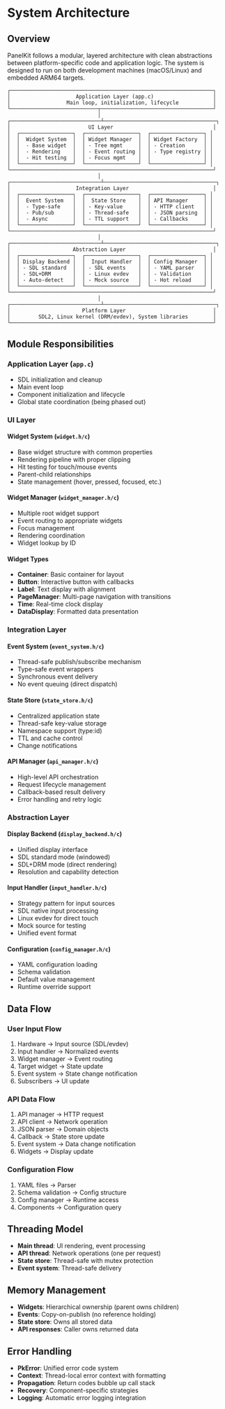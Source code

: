 # System Architecture

## Overview

PanelKit follows a modular, layered architecture with clean abstractions between platform-specific code and application logic. The system is designed to run on both development machines (macOS/Linux) and embedded ARM64 targets.

```
┌─────────────────────────────────────────────────────────────────┐
│                     Application Layer (app.c)                   │
│                  Main loop, initialization, lifecycle           │
└────────────────────────────┬────────────────────────────────────┘
                             │
┌─────────────────────────────┴────────────────────────────────────┐
│                         UI Layer                                │
│  ┌─────────────────┐  ┌─────────────────┐  ┌─────────────────┐ │
│  │  Widget System  │  │ Widget Manager  │  │ Widget Factory  │ │
│  │  - Base widget  │  │ - Tree mgmt     │  │ - Creation      │ │
│  │  - Rendering    │  │ - Event routing │  │ - Type registry │ │
│  │  - Hit testing  │  │ - Focus mgmt    │  │                 │ │
│  └─────────────────┘  └─────────────────┘  └─────────────────┘ │
└─────────────────────────────────────────────────────────────────┘
                             │
┌─────────────────────────────┴────────────────────────────────────┐
│                     Integration Layer                           │
│  ┌─────────────────┐  ┌─────────────────┐  ┌─────────────────┐ │
│  │  Event System   │  │  State Store    │  │ API Manager     │ │
│  │  - Type-safe    │  │ - Key-value     │  │ - HTTP client   │ │
│  │  - Pub/sub      │  │ - Thread-safe   │  │ - JSON parsing  │ │
│  │  - Async        │  │ - TTL support   │  │ - Callbacks     │ │
│  └─────────────────┘  └─────────────────┘  └─────────────────┘ │
└─────────────────────────────────────────────────────────────────┘
                             │
┌─────────────────────────────┴────────────────────────────────────┐
│                    Abstraction Layer                            │
│  ┌─────────────────┐  ┌─────────────────┐  ┌─────────────────┐ │
│  │ Display Backend │  │  Input Handler  │  │ Config Manager  │ │
│  │ - SDL standard  │  │ - SDL events    │  │ - YAML parser   │ │
│  │ - SDL+DRM       │  │ - Linux evdev   │  │ - Validation    │ │
│  │ - Auto-detect   │  │ - Mock source   │  │ - Hot reload    │ │
│  └─────────────────┘  └─────────────────┘  └─────────────────┘ │
└─────────────────────────────────────────────────────────────────┘
                             │
┌─────────────────────────────┴────────────────────────────────────┐
│                       Platform Layer                            │
│         SDL2, Linux kernel (DRM/evdev), System libraries        │
└─────────────────────────────────────────────────────────────────┘
```

## Module Responsibilities

### Application Layer (`app.c`)
- SDL initialization and cleanup
- Main event loop
- Component initialization and lifecycle
- Global state coordination (being phased out)

### UI Layer

#### Widget System (`widget.h/c`)
- Base widget structure with common properties
- Rendering pipeline with proper clipping
- Hit testing for touch/mouse events
- Parent-child relationships
- State management (hover, pressed, focused, etc.)

#### Widget Manager (`widget_manager.h/c`)
- Multiple root widget support
- Event routing to appropriate widgets
- Focus management
- Rendering coordination
- Widget lookup by ID

#### Widget Types
- **Container**: Basic container for layout
- **Button**: Interactive button with callbacks
- **Label**: Text display with alignment
- **PageManager**: Multi-page navigation with transitions
- **Time**: Real-time clock display
- **DataDisplay**: Formatted data presentation

### Integration Layer

#### Event System (`event_system.h/c`)
- Thread-safe publish/subscribe mechanism
- Type-safe event wrappers
- Synchronous event delivery
- No event queuing (direct dispatch)

#### State Store (`state_store.h/c`)
- Centralized application state
- Thread-safe key-value storage
- Namespace support (type:id)
- TTL and cache control
- Change notifications

#### API Manager (`api_manager.h/c`)
- High-level API orchestration
- Request lifecycle management
- Callback-based result delivery
- Error handling and retry logic

### Abstraction Layer

#### Display Backend (`display_backend.h/c`)
- Unified display interface
- SDL standard mode (windowed)
- SDL+DRM mode (direct rendering)
- Resolution and capability detection

#### Input Handler (`input_handler.h/c`)
- Strategy pattern for input sources
- SDL native input processing
- Linux evdev for direct touch
- Mock source for testing
- Unified event format

#### Configuration (`config_manager.h/c`)
- YAML configuration loading
- Schema validation
- Default value management
- Runtime override support

## Data Flow

### User Input Flow
1. Hardware → Input source (SDL/evdev)
2. Input handler → Normalized events
3. Widget manager → Event routing
4. Target widget → State update
5. Event system → State change notification
6. Subscribers → UI update

### API Data Flow
1. API manager → HTTP request
2. API client → Network operation
3. JSON parser → Domain objects
4. Callback → State store update
5. Event system → Data change notification
6. Widgets → Display update

### Configuration Flow
1. YAML files → Parser
2. Schema validation → Config structure
3. Config manager → Runtime access
4. Components → Configuration query

## Threading Model

- **Main thread**: UI rendering, event processing
- **API thread**: Network operations (one per request)
- **State store**: Thread-safe with mutex protection
- **Event system**: Thread-safe delivery

## Memory Management

- **Widgets**: Hierarchical ownership (parent owns children)
- **Events**: Copy-on-publish (no reference holding)
- **State store**: Owns all stored data
- **API responses**: Caller owns returned data

## Error Handling

- **PkError**: Unified error code system
- **Context**: Thread-local error context with formatting
- **Propagation**: Return codes bubble up call stack
- **Recovery**: Component-specific strategies
- **Logging**: Automatic error logging integration